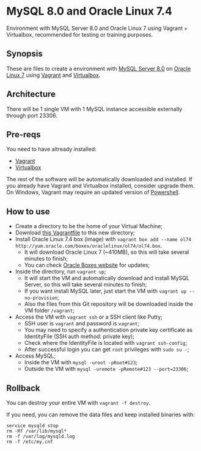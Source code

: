 MySQL 8.0 and Oracle Linux 7.4
==============================

Environment with MySQL Server 8.0 and Oracle Linux 7 using Vagrant + Virtualbox, recommended for testing or training purposes.


## Synopsis
These are files to create a environment with [MySQL Server 8.0](https://dev.mysql.com/doc/refman/8.0/en/) on [Oracle Linux 7](https://www.oracle.com/linux/index.html) using [Vagrant](https://www.vagrantup.com/) and [Virtualbox](https://www.virtualbox.org/).


## Architecture
There will be 1 single VM with 1 MySQL instance accessible externally through port 23306.


## Pre-reqs
You need to have altready installed:
- [Vagrant](https://www.vagrantup.com/downloads.html) 
- [Virtualbox](https://www.virtualbox.org/wiki/Downloads)

The rest of the software will be automatically downloaded and installed. 
If you already have Vagrant and Virtualbox installed, consider upgrade them.
On Windows, Vagrant may require an updated version of [Powershell](https://docs.microsoft.com/en-us/powershell/scripting/setup/installing-windows-powershell).


## How to use
- Create a directory to be the home of your Virtual Machine;
- Download [this Vagrantfile](https://github.com/arthe1612/mysql8-ol74/master/Vagrantfile) to this new directory;
- Install Oracle Linux 7.4 box (image) with ```vagrant box add --name ol74 http://yum.oracle.com/boxes/oraclelinux/ol74/ol74.box```.
  - It will download Oracle Linux 7 (~410MB), so this will take several minutes to finish;
  - You can check [Oracle Boxes website](http://yum.oracle.com/boxes) for updates;
- Inside the directory, run ```vagrant up```;
  - It will start the VM and automatically download and install MySQL Server, so this will take several minutes to finish;
  - If you want install MySQL later, just start the VM with ```vagrant up --no-provision```;
  - Also the files from this Git repository will be downloaded inside the VM folder ```/vagrant```;
- Access the VM with ```vagrant ssh``` or a SSH client like Putty;
  - SSH user is ```vagrant``` and password is ```vagrant```;
  - You may need to specify a authentication private key certificate as IdentityFile (SSH auth method: private key);
  - Check where the IdentityFile is located with ```vagrant ssh-config```;
  - After successful login you can get ```root``` privileges with ```sudo su -```;
- Access MySQL;
  - Inside the VM with ```mysql -uroot -pRoot#123```;
  - Outside the VM with ```mysql -uremote -pRemote#123 --port=23306```;


## Rollback
You can destroy your entire VM with ```vagrant -f destroy```.

If you need, you can remove the data files and keep installed binaries with:

```
service mysqld stop
rm -Rf /var/lib/mysql*
rm -f /var/log/mysqld.log
rm -f /etc/my.cnf
```
